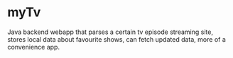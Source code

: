 # myTv
Java backend webapp that parses a certain tv episode streaming site, stores local data about favourite shows, can fetch updated data, more of a convenience app.
